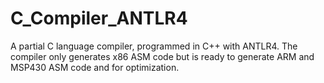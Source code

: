 # C_Compiler_ANTLR4
 A partial C language compiler, programmed in C++ with ANTLR4. The compiler only generates x86 ASM code but is ready to generate ARM and MSP430 ASM code and for optimization.
